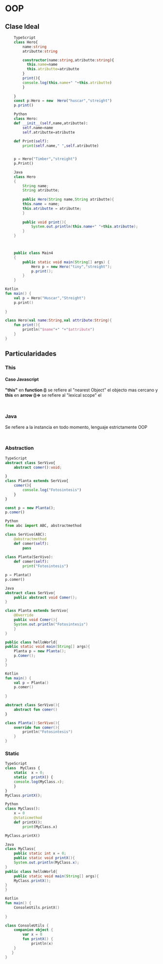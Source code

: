 # OOP
## Clase Ideal
```ts
	TypeScript
	class Hero{
		name:string
		atributte:string

		constructor(name:string,atributte:string){
		  this.name=name
		  this.atributte=atributte
		}
		print(){
		console.log(this.name+" "+this.atributte)
		}
	
	}
	const p:Hero = new  Hero("huscar","streight")
	p.print()
```
```python
	Python
	class Hero:
    def __init__(self,name,atributte):
        self.name=name
        self.atributte=atributte
    
    def Print(self):
        print(self.name," ",self.atributte)


	p = Hero("Timber","streight")
	p.Print()
```
```java
	Java
	class Hero
	{
	    String name;
	    String atributte;
    
	    public Hero(String name,String atributte){
        this.name = name;
        this.atributte = atributte;
	    }
    
	    public void print(){
	        System.out.println(this.name+" "+this.atributte);
	    }
	}



	public class Main4
	{
		public static void main(String[] args) {
			Hero p = new Hero("tiny","streight");
			p.print();
		}
	}

```
```kotlin
Kotlin
fun main() {
    val p = Hero("Huscar","Streight")
    p.print()
    
}

class Hero(val name:String,val attribute:String){
    fun print(){
        println("$name"+" "+"$attribute")
    }
}
```
## Particularidades
### This
#### Caso Javascript
**"this"** en **function ()** se refiere al "nearest Object" el objecto mas cercano y **this** en **arrow ()=>** se refiere al "lexical scope" el 
```ts

```
```python
```
### Java
Se refiere a la instancia en todo momento, lenguaje estrictamente OOP
```java
```
```kotlin
```
### Abstraction

```ts
TypeScript
abstract class SerVivo{
	abstract comer():void;
	
}
class Planta extends SerVivo{
	comer(){
		console.log("Fotosintesis")
	}
}

const p = new Planta();
p.comer()
```

```python
Python
from abc import ABC, abstractmethod

class SerVivo(ABC):    
    @abstractmethod
    def comer(self):
        pass
    
class Planta(SerVivo):
    def comer(self):
        print("Fotosintesis")

p = Planta()
p.comer()
```

```java
Java
abstract class SerVivo{
	public abstract void Comer();
}

class Planta extends SerVivo{
	@Override
	public void Comer(){
	System.out.println("Fotosintesis")
	}
}

public class helloWorld{
public static void main(String[] args){
	Planta p = new Planta();
	p.Comer();
}
}
```
```kotlin
Kotlin
fun main() {
    val p = Planta()
    p.comer()
    
}

abstract class SerVivo(){
    abstract fun comer()
}

class Planta():SerVivo(){
    override fun comer(){
        println("Fotosintesis")
    }
}
```
### Static
```ts
TypeScript
class  MyClass {
	static  x = 0;
	static  printX() {
	console.log(MyClass.x);
	}
}
MyClass.printX();
```
```python
Python
class MyClass():
	x = 0
	@staticmethod
	def printX():
		print(MyClass.x)

MyClass.printX()
```
```java
Java
class MyClass{
	public static int x = 0;
	public static void printX(){
	System.out.println(MyClass.x);
}
public class helloWorld{
	public static void main(String[] args){
	MyClass.printX();
}
}
```
```kotlin
Kotlin
fun main() {
    ConsoleUtils.printX()
    
}

class ConsoleUtils {
    companion object {
        var x = 0
        fun printX() {
            println(x)
    }    
   }
}
```







<!--stackedit_data:
eyJoaXN0b3J5IjpbNjgwNTMxMTUsMTY0MjY2NDk1NCwtMTI1OT
IxMTY5MSwtOTA1NjA3MTQ3LC0zNTQ1MzExOTksLTM5ODU0Mjk4
LDQ2MTk3NTUzMiw0NjE5NzU1MzIsNzM1NDg0MzQ0LC05NDQ2OT
A2MywtNDAyMDU3ODIyLC0yMDI1NTExMjY5LDExNTU2NzQ4MzUs
LTE0MDE3NzA0MTIsMTIwNTA2MDYwMCwxNDMzNDgwMjg4LC0yMD
cxNTk2MjMsODIzOTQzMTg3LDYzNjc4ODEzNCwtNzEzMTM0MjYx
XX0=
-->
